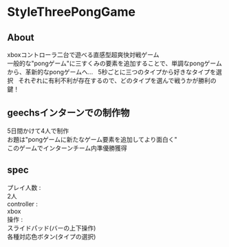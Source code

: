 # StyleThreePongGame
## About
xboxコントローラ二台で遊べる直感型超爽快対戦ゲーム  
一般的な"pongゲーム"に三すくみの要素を追加することで、単調なpongゲームから、革新的なpongゲームへ...   
5秒ごとに三つのタイプから好きなタイプを選択  
それぞれに有利不利が存在するので、どのタイプを選んで戦うかが勝利の鍵！  

## geechsインターンでの制作物
5日間かけて4人で制作  
お題は"pongゲームに新たなゲーム要素を追加してより面白く"  
このゲームでインターンチーム内準優勝獲得  

## spec
プレイ人数 :  
2人  
controller :  
xbox  
操作 :  
スライドパッド(バーの上下操作)  
各種対応色ボタン(タイプの選択)  
